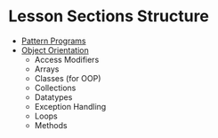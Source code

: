 # Lesson Sections Structure

- [Pattern Programs](https://github.com/gideonfu55/Avensys-Bootcamp-Java/tree/master/PatternPrograms/src/com/java/programs)
- [Object Orientation](https://github.com/gideonfu55/Avensys-Bootcamp-Java/tree/master/Object%20Orientation/src/com/java/objects)
  - Access Modifiers
  - Arrays
  - Classes (for OOP)
  - Collections
  - Datatypes
  - Exception Handling
  - Loops
  - Methods
